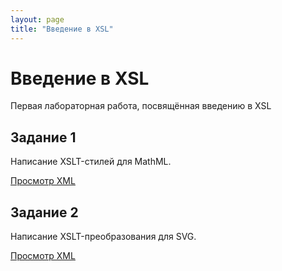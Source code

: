 ```yaml
---
layout: page
title: "Введение в XSL"
---
```


# Введение в XSL

Первая лабораторная работа, посвящённая введению в XSL

## Задание 1

Написание XSLT-стилей для MathML.

[Просмотр XML](../task1/math.xml)

## Задание 2

Написание XSLT-преобразования для SVG.

[Просмотр XML](../task2/graphics.xml)
